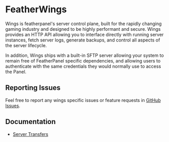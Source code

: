 # FeatherWings

Wings is featherpanel's server control plane, built for the rapidly changing gaming industry and designed to be
highly performant and secure. Wings provides an HTTP API allowing you to interface directly with running server
instances, fetch server logs, generate backups, and control all aspects of the server lifecycle.

In addition, Wings ships with a built-in SFTP server allowing your system to remain free of FeatherPanel specific
dependencies, and allowing users to authenticate with the same credentials they would normally use to access the Panel.

## Reporting Issues

Feel free to report any wings specific issues or feature requests in [GitHub Issues](https://github.com/mythicalltd/featherwings/issues/new).

## Documentation

- [Server Transfers](docs/server-transfers.md)

